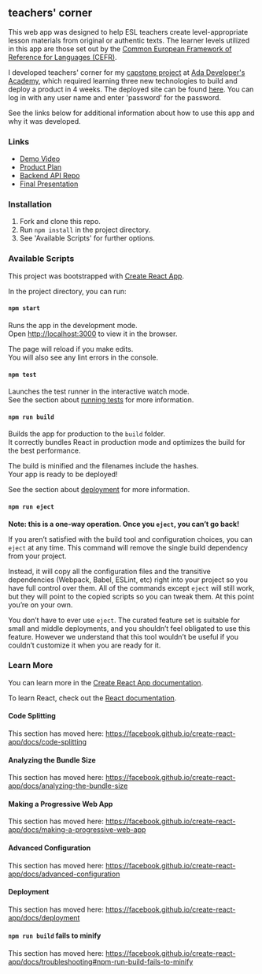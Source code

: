 ## teachers' corner
This web app was designed to help ESL teachers create level-appropriate lesson materials from original or authentic texts. The learner levels utilized in this app are those set out by the [Common European Framework of Reference for Languages (CEFR)](https://www.coe.int/en/web/common-european-framework-reference-languages/table-1-cefr-3.3-common-reference-levels-global-scale).

I developed teachers' corner for my [capstone project](https://github.com/Ada-C10/capstone) at [Ada Developer's Academy](https://www.adadevelopersacademy.org/), which required learning three new technologies to build and deploy a product in 4 weeks. The deployed site can be found [here](https://www.esl-teachers-corner.com). You can log in with any user name and enter 'password' for the password.

See the links below for additional information about how to use this app and why it was developed.

### Links
- [Demo Video](https://drive.google.com/file/d/1dea2YaIUDkbqPv-jG7sjPcfZMN1Y17Em/view?usp=sharing)
- [Product Plan](https://gist.github.com/valgidzi/e037125c8837582d2210fecd686c9555)
- [Backend API Repo](https://github.com/valgidzi/aws-capstone-backend)
- [Final Presentation](https://docs.google.com/presentation/d/e/2PACX-1vTpgkRBOeK0xTDHuPom7tVmaXhq6Qss1ogIvHlEAFZghKgFtRJ6Ep9M0Un5tplXUoNs0-VTWZDgld-S/pub?start=false&loop=false&delayms=3000)

### Installation
1. Fork and clone this repo.
2. Run `npm install` in the project directory.
3. See 'Available Scripts' for further options.

### Available Scripts

This project was bootstrapped with [Create React App](https://github.com/facebook/create-react-app).

In the project directory, you can run:

#### `npm start`

Runs the app in the development mode.<br>
Open [http://localhost:3000](http://localhost:3000) to view it in the browser.

The page will reload if you make edits.<br>
You will also see any lint errors in the console.

#### `npm test`

Launches the test runner in the interactive watch mode.<br>
See the section about [running tests](https://facebook.github.io/create-react-app/docs/running-tests) for more information.

#### `npm run build`

Builds the app for production to the `build` folder.<br>
It correctly bundles React in production mode and optimizes the build for the best performance.

The build is minified and the filenames include the hashes.<br>
Your app is ready to be deployed!

See the section about [deployment](https://facebook.github.io/create-react-app/docs/deployment) for more information.

#### `npm run eject`

**Note: this is a one-way operation. Once you `eject`, you can’t go back!**

If you aren’t satisfied with the build tool and configuration choices, you can `eject` at any time. This command will remove the single build dependency from your project.

Instead, it will copy all the configuration files and the transitive dependencies (Webpack, Babel, ESLint, etc) right into your project so you have full control over them. All of the commands except `eject` will still work, but they will point to the copied scripts so you can tweak them. At this point you’re on your own.

You don’t have to ever use `eject`. The curated feature set is suitable for small and middle deployments, and you shouldn’t feel obligated to use this feature. However we understand that this tool wouldn’t be useful if you couldn’t customize it when you are ready for it.

### Learn More

You can learn more in the [Create React App documentation](https://facebook.github.io/create-react-app/docs/getting-started).

To learn React, check out the [React documentation](https://reactjs.org/).

#### Code Splitting

This section has moved here: https://facebook.github.io/create-react-app/docs/code-splitting

#### Analyzing the Bundle Size

This section has moved here: https://facebook.github.io/create-react-app/docs/analyzing-the-bundle-size

#### Making a Progressive Web App

This section has moved here: https://facebook.github.io/create-react-app/docs/making-a-progressive-web-app

#### Advanced Configuration

This section has moved here: https://facebook.github.io/create-react-app/docs/advanced-configuration

#### Deployment

This section has moved here: https://facebook.github.io/create-react-app/docs/deployment

#### `npm run build` fails to minify

This section has moved here: https://facebook.github.io/create-react-app/docs/troubleshooting#npm-run-build-fails-to-minify
